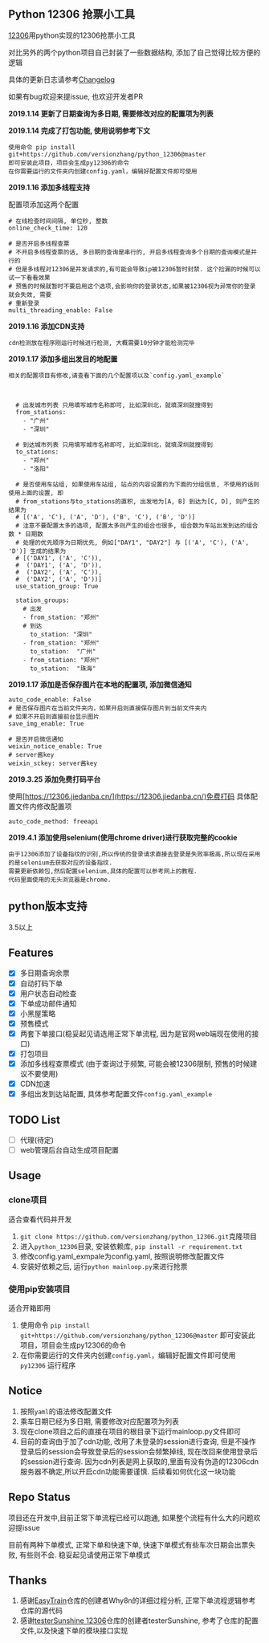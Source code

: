 Python 12306 抢票小工具
-----------------

[12306](http://www.12306.cn/)用python实现的12306抢票小工具

对比另外的两个python项目自己封装了一些数据结构, 添加了自己觉得比较方便的逻辑

具体的更新日志请参考[Changelog](/Changelog.md)

如果有bug欢迎来提issue, 也欢迎开发者PR

**2019.1.14 更新了日期查询为多日期, 需要修改对应的配置项为列表**

**2019.1.14 完成了打包功能, 使用说明参考下文**

```
使用命令 pip install git+https://github.com/versionzhang/python_12306@master
即可安装此项目，项目会生成py12306的命令
在你需要运行的文件夹内创建config.yaml，编辑好配置文件即可使用
```

**2019.1.16 添加多线程支持**

配置项添加这两个配置
```
# 在线检查时间间隔, 单位秒, 整数
online_check_time: 120

# 是否开启多线程查票
# 不开启多线程查票的话, 多日期的查询是串行的, 开启多线程查询多个日期的查询模式是并行的
# 但是多线程对12306是并发请求的,有可能会导致ip被12306暂时封禁. 这个捡漏的时候可以试一下看看效果
# 预售的时候就暂时不要启用这个选项,会影响你的登录状态,如果被12306视为异常你的登录就会失效, 需要
# 重新登录
multi_threading_enable: False
```

**2019.1.16 添加CDN支持**

```
cdn检测放在程序刚运行时候进行检测, 大概需要10分钟才能检测完毕
```

**2019.1.17 添加多组出发目的地配置**

```
相关的配置项目有修改,请查看下面的几个配置项以及`config.yaml_example`



  # 出发城市列表 只用填写城市名称即可, 比如深圳北，就填深圳就搜得到
  from_stations:
    - "广州"
    - "深圳"

  # 到达城市列表 只用填写城市名称即可, 比如深圳北，就填深圳就搜得到
  to_stations:
    - "郑州"
    - "洛阳"

  # 是否使用车站组, 如果使用车站组, 站点的内容设置的为下面的分组信息, 不使用的话则使用上面的设置, 即
  # from_stations与to_stations的直积, 出发地为[A, B] 到达为[C, D], 则产生的结果为
  # [('A', 'C'), ('A', 'D'), ('B', 'C'), ('B', 'D')]
  # 注意不要配置太多的选项, 配置太多则产生的组合也很多, 组合数为车站出发到达的组合数 * 日期数
  # 处理的优先顺序为日期优先, 例如["DAY1", "DAY2"] 与 [('A', 'C'), ('A', 'D')] 生成的结果为
  # [('DAY1', ('A', 'C')),
  #  ('DAY1', ('A', 'D')),
  #  ('DAY2', ('A', 'C')),
  #  ('DAY2', ('A', 'D'))]
  use_station_group: True

  station_groups:
    # 出发
    - from_station: "郑州"
    # 到达
      to_station: "深圳"
    - from_station: "郑州"
      to_station:  "广州"
    - from_station: "郑州"
      to_station:  "珠海"
```


**2019.1.17 添加是否保存图片在本地的配置项, 添加微信通知**

```
auto_code_enable: False
# 是否保存图片在当前文件夹内，如果开启则直接保存图片到当前文件夹内
# 如果不开启则直接前台显示图片
save_img_enable: True

# 是否开启微信通知
weixin_notice_enable: True
# server酱key
weixin_sckey: server酱key
```


**2019.3.25 添加免费打码平台**

使用[https://12306.jiedanba.cn/](https://12306.jiedanba.cn/)免费打码
具体配置文件内修改配置项

```
auto_code_method: freeapi
```

**2019.4.1 添加使用selenium(使用chrome driver)进行获取完整的cookie**

```
由于12306添加了设备指纹的识别,所以传统的登录请求直接去登录是失败率极高,所以现在采用的是selenium去获取对应的设备指纹.
需要更新依赖包,然后配置selenium,具体的配置可以参考网上的教程.
代码里面使用的无头浏览器是chrome.
```

## python版本支持

3.5以上

## Features

- [x] 多日期查询余票
- [x] 自动打码下单
- [x] 用户状态自动检查
- [x] 下单成功邮件通知
- [x] 小黑屋策略
- [x] 预售模式
- [x] 两套下单接口(稳妥起见请选用正常下单流程, 因为是官网web端现在使用的接口)
- [x] 打包项目
- [x] 添加多线程查票模式 (由于查询过于频繁, 可能会被12306限制, 预售的时候建议不要使用)
- [x] CDN加速
- [x] 多组出发到达站配置, 具体参考配置文件`config.yaml_example`

## TODO List

- [ ] 代理(待定)
- [ ] web管理后台自动生成项目配置

## Usage

### clone项目

适合查看代码并开发

1. `git clone https://github.com/versionzhang/python_12306.git`克隆项目
1. 进入`python_12306`目录, 安装依赖库, `pip install -r requirement.txt`
2. 修改config.yaml_exmpale为config.yaml, 按照说明修改配置文件
3. 安装好依赖之后, 运行`python mainloop.py`来进行抢票

### 使用pip安装项目

适合开箱即用

1. 使用命令 `pip install git+https://github.com/versionzhang/python_12306@master`
即可安装此项目，项目会生成py12306的命令
2. 在你需要运行的文件夹内创建`config.yaml`，编辑好配置文件即可使用 `py12306` 运行程序


## Notice

1. 按照`yaml`的语法修改配置文件
2. 乘车日期已经为多日期, 需要修改对应配置项为列表
3. 现在clone项目之后的直接在项目的根目录下运行mainloop.py文件即可
4. 目前的查询由于加了cdn功能, 改用了未登录的session进行查询, 但是不操作登录后的session会导致登录后的session会频繁掉线,
现在改回来使用登录后的session进行查询. 因为cdn列表是网上获取的,里面有没有伪造的12306cdn服务器不确定,所以开启cdn功能需要谨慎.
后续看如何优化这一块功能

## Repo Status

项目还在开发中,目前正常下单流程已经可以跑通, 如果整个流程有什么大的问题欢迎提issue

目前有两种下单模式, 正常下单和快速下单, 快速下单模式有些车次日期会出票失败, 有些则不会. 稳妥起见请使用正常下单模式

## Thanks

1. 感谢[EasyTrain](https://github.com/Why8n/EasyTrain)仓库的创建者Why8n的详细过程分析, 正常下单流程逻辑参考仓库的源代码
2. 感谢[testerSunshine 12306](https://github.com/testerSunshine/12306)仓库的创建者testerSunshine, 参考了仓库的配置文件,以及快速下单的模块接口实现
